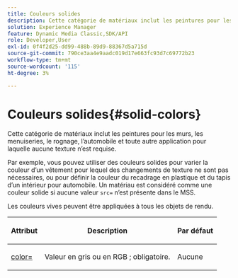 ```yaml
---
title: Couleurs solides
description: Cette catégorie de matériaux inclut les peintures pour les murs, les menuiseries, le rognage, l’automobile et toute autre application pour laquelle aucune texture n’est requise.
solution: Experience Manager
feature: Dynamic Media Classic,SDK/API
role: Developer,User
exl-id: 0f4f2d25-dd99-488b-89d9-88367d5a715d
source-git-commit: 790ce3aa4e9aadc019d17e663fc93d7c69772b23
workflow-type: tm+mt
source-wordcount: '115'
ht-degree: 3%

---
```


# Couleurs solides{#solid-colors}

Cette catégorie de matériaux inclut les peintures pour les murs, les menuiseries, le rognage, l’automobile et toute autre application pour laquelle aucune texture n’est requise.

Par exemple, vous pouvez utiliser des couleurs solides pour varier la couleur d’un vêtement pour lequel des changements de texture ne sont pas nécessaires, ou pour définir la couleur du recadrage en plastique et du tapis d’un intérieur pour automobile. Un matériau est considéré comme une couleur solide si aucune valeur `src=` n’est présente dans le MSS.

Les couleurs vives peuvent être appliquées à tous les objets de rendu.

<table id="table_9245240311A44659A74C7A5EDD7D1503"> 
 <thead> 
  <tr> 
   <th colname="col1" class="entry"> <p>Attribut </p> </th> 
   <th colname="col2" class="entry"> <p>Description </p> </th> 
   <th colname="col3" class="entry"> <p>Par défaut </p> </th> 
  </tr> 
 </thead>
 <tbody> 
  <tr> 
   <td colname="col1"> <p> <a href="../../../../../../ir-api/http-protocol/image-rendering-api-ref/c-ir-http-protocol-ref/c-ir-http-protocol-command-reference/r-ir-http-color.md#reference-ea3cba9edfe94dbab86d8f123a9ed0aa" type="reference" format="dita" scope="local"> <span class="codeph"> color= </span> </a> </p> </td> 
   <td colname="col2"> <p> Valeur en gris ou en RGB ; obligatoire. </p> </td> 
   <td colname="col3"> <p>Aucune </p> </td> 
  </tr> 
 </tbody> 
</table>
